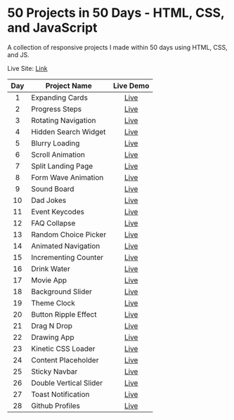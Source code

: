 # 50 Projects in 50 Days - HTML, CSS, and JavaScript

A collection of responsive projects I made within 50 days using HTML, CSS, and JS.

Live Site: [Link](https://50-projects-in-50-days-fidellim.netlify.app/)

| Day | Project Name           |                                        Live Demo                                        |
| :-: | ---------------------- | :-------------------------------------------------------------------------------------: |
|  1  | Expanding Cards        |     [Live](https://50-projects-in-50-days-fidellim.netlify.app/expanding%20cards/)      |
|  2  | Progress Steps         |      [Live](https://50-projects-in-50-days-fidellim.netlify.app/progress%20steps/)      |
|  3  | Rotating Navigation    |   [Live](https://50-projects-in-50-days-fidellim.netlify.app/rotating%20navigation/)    |
|  4  | Hidden Search Widget   |  [Live](https://50-projects-in-50-days-fidellim.netlify.app/hidden%20search%20widget/)  |
|  5  | Blurry Loading         |      [Live](https://50-projects-in-50-days-fidellim.netlify.app/blurry%20loading/)      |
|  6  | Scroll Animation       |     [Live](https://50-projects-in-50-days-fidellim.netlify.app/scroll%20animation/)     |
|  7  | Split Landing Page     |   [Live](https://50-projects-in-50-days-fidellim.netlify.app/split%20landing%20page/)   |
|  8  | Form Wave Animation    |  [Live](https://50-projects-in-50-days-fidellim.netlify.app/form%20wave%20animation/)   |
|  9  | Sound Board            |       [Live](https://50-projects-in-50-days-fidellim.netlify.app/sound%20board/)        |
| 10  | Dad Jokes              |        [Live](https://50-projects-in-50-days-fidellim.netlify.app/dad%20jokes/)         |
| 11  | Event Keycodes         |      [Live](https://50-projects-in-50-days-fidellim.netlify.app/event%20keycodes/)      |
| 12  | FAQ Collapse           |       [Live](https://50-projects-in-50-days-fidellim.netlify.app/faq%20collapse/)       |
| 13  | Random Choice Picker   |  [Live](https://50-projects-in-50-days-fidellim.netlify.app/random%20choice%20picker/)  |
| 14  | Animated Navigation    |   [Live](https://50-projects-in-50-days-fidellim.netlify.app/animated%20navigation/)    |
| 15  | Incrementing Counter   |   [Live](https://50-projects-in-50-days-fidellim.netlify.app/incrementing%20counter/)   |
| 16  | Drink Water            |       [Live](https://50-projects-in-50-days-fidellim.netlify.app/drink%20water/)        |
| 17  | Movie App              |        [Live](https://50-projects-in-50-days-fidellim.netlify.app/movie%20app/)         |
| 18  | Background Slider      |    [Live](https://50-projects-in-50-days-fidellim.netlify.app/background%20slider/)     |
| 19  | Theme Clock            |       [Live](https://50-projects-in-50-days-fidellim.netlify.app/theme%20clock/)        |
| 20  | Button Ripple Effect   |  [Live](https://50-projects-in-50-days-fidellim.netlify.app/button%20ripple%20effect/)  |
| 21  | Drag N Drop            |      [Live](https://50-projects-in-50-days-fidellim.netlify.app/drag%20n%20drop/)       |
| 22  | Drawing App            |       [Live](https://50-projects-in-50-days-fidellim.netlify.app/drawing%20app/)        |
| 23  | Kinetic CSS Loader     |   [Live](https://50-projects-in-50-days-fidellim.netlify.app/kinetic%20css%20loader/)   |
| 24  | Content Placeholder    |   [Live](https://50-projects-in-50-days-fidellim.netlify.app/content%20placeholder/)    |
| 25  | Sticky Navbar          |      [Live](https://50-projects-in-50-days-fidellim.netlify.app/sticky%20navbar/)       |
| 26  | Double Vertical Slider | [Live](https://50-projects-in-50-days-fidellim.netlify.app/double%20vertical%20slider/) |
| 27  | Toast Notification     |    [Live](https://50-projects-in-50-days-fidellim.netlify.app/toast%20notification/)    |
| 28  | Github Profiles        |     [Live](https://50-projects-in-50-days-fidellim.netlify.app/github%20profiles/)      |
